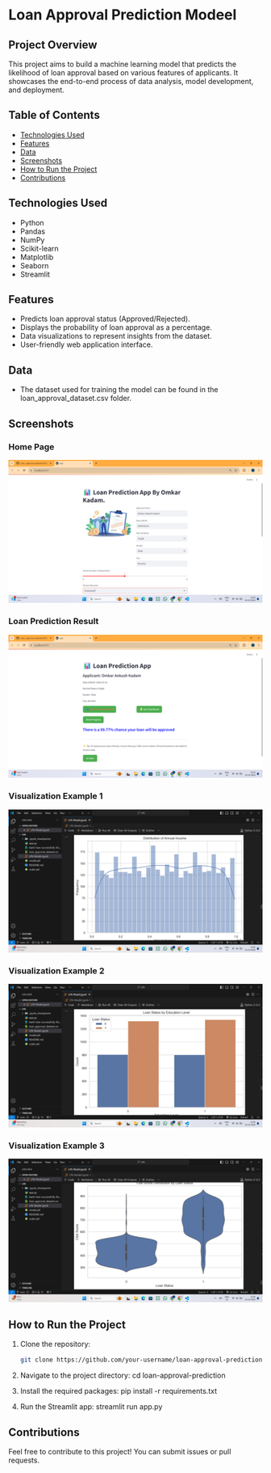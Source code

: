 # Loan Approval Prediction Modeel

## Project Overview
This project aims to build a machine learning model that predicts the likelihood of loan approval based on various features of applicants. It showcases the end-to-end process of data analysis, model development, and deployment.

## Table of Contents
- [Technologies Used](#technologies-used)
- [Features](#features)
- [Data](#data)
- [Screenshots](#Screenshots)
- [How to Run the Project](#how-to-run-the-project)
- [Contributions](#contributions)
  
## Technologies Used
- Python
- Pandas
- NumPy
- Scikit-learn
- Matplotlib
- Seaborn
- Streamlit

## Features
- Predicts loan approval status (Approved/Rejected).
- Displays the probability of loan approval as a percentage.
- Data visualizations to represent insights from the dataset.
- User-friendly web application interface.

## Data
- The dataset used for training the model can be found in the loan_approval_dataset.csv folder.

## Screenshots

### Home Page
![Home Page](images/Front_page1.png)

### Loan Prediction Result
![Result Page](images/Result_page.png)

### Visualization Example 1
![Visualization Example 1](images/visualization_example1.png)

### Visualization Example 2
![Visualization Example 2](images/visualization_example2.png)

### Visualization Example 3
![Visualization Example 3](images/visualization_example3.png)


## How to Run the Project
1. Clone the repository:
   ```bash
   git clone https://github.com/your-username/loan-approval-prediction.git

2. Navigate to the project directory:
   cd loan-approval-prediction
   
3. Install the required packages:
  pip install -r requirements.txt
  
4. Run the Streamlit app:
  streamlit run app.py

## Contributions
Feel free to contribute to this project! You can submit issues or pull requests.


